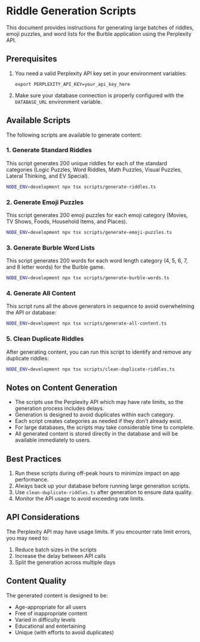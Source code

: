 # Riddle Generation Scripts

This document provides instructions for generating large batches of riddles, emoji puzzles, and word lists for the Burble application using the Perplexity API.

## Prerequisites

1. You need a valid Perplexity API key set in your environment variables:
   ```
   export PERPLEXITY_API_KEY=your_api_key_here
   ```

2. Make sure your database connection is properly configured with the `DATABASE_URL` environment variable.

## Available Scripts

The following scripts are available to generate content:

### 1. Generate Standard Riddles

This script generates 200 unique riddles for each of the standard categories (Logic Puzzles, Word Riddles, Math Puzzles, Visual Puzzles, Lateral Thinking, and EV Special).

```bash
NODE_ENV=development npx tsx scripts/generate-riddles.ts
```

### 2. Generate Emoji Puzzles

This script generates 200 emoji puzzles for each emoji category (Movies, TV Shows, Foods, Household Items, and Places).

```bash
NODE_ENV=development npx tsx scripts/generate-emoji-puzzles.ts
```

### 3. Generate Burble Word Lists

This script generates 200 words for each word length category (4, 5, 6, 7, and 8 letter words) for the Burble game.

```bash
NODE_ENV=development npx tsx scripts/generate-burble-words.ts
```

### 4. Generate All Content

This script runs all the above generators in sequence to avoid overwhelming the API or database:

```bash
NODE_ENV=development npx tsx scripts/generate-all-content.ts
```

### 5. Clean Duplicate Riddles

After generating content, you can run this script to identify and remove any duplicate riddles:

```bash
NODE_ENV=development npx tsx scripts/clean-duplicate-riddles.ts
```

## Notes on Content Generation

- The scripts use the Perplexity API which may have rate limits, so the generation process includes delays.
- Generation is designed to avoid duplicates within each category.
- Each script creates categories as needed if they don't already exist.
- For large databases, the scripts may take considerable time to complete.
- All generated content is stored directly in the database and will be available immediately to users.

## Best Practices

1. Run these scripts during off-peak hours to minimize impact on app performance.
2. Always back up your database before running large generation scripts.
3. Use `clean-duplicate-riddles.ts` after generation to ensure data quality.
4. Monitor the API usage to avoid exceeding rate limits.

## API Considerations

The Perplexity API may have usage limits. If you encounter rate limit errors, you may need to:

1. Reduce batch sizes in the scripts
2. Increase the delay between API calls
3. Split the generation across multiple days

## Content Quality

The generated content is designed to be:
- Age-appropriate for all users
- Free of inappropriate content
- Varied in difficulty levels
- Educational and entertaining
- Unique (with efforts to avoid duplicates)